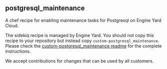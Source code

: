 postgresql_maintenance
------------------------------------------------------------------------------

A chef recipe for enabling maintenance tasks for Postgresql on Engine Yard Cloud. 

The sidekiq recipe is managed by Engine Yard. You should not copy this recipe to your repository but instead copy `custom-postgresql_maintenance`. Please check the [custom-postgresql_maintenance readme](../../custom-cookbooks/postgresql_maintenance/cookbooks/custom-postgresql_maintenance) for the complete instructions.

We accept contributions for changes that can be used by all customers.


